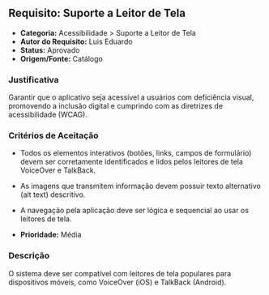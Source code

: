 ## Requisito: Suporte a Leitor de Tela

- **Categoria:** Acessibilidade > Suporte a Leitor de Tela  
- **Autor do Requisito:** Luis Eduardo  
- **Status:** Aprovado  
- **Origem/Fonte:** Catálogo  

### Justificativa  
Garantir que o aplicativo seja acessível a usuários com deficiência visual, promovendo a inclusão digital e cumprindo com as diretrizes de acessibilidade (WCAG).

### Critérios de Aceitação  
- Todos os elementos interativos (botões, links, campos de formulário) devem ser corretamente identificados e lidos pelos leitores de tela VoiceOver e TalkBack.  
- As imagens que transmitem informação devem possuir texto alternativo (alt text) descritivo.  
- A navegação pela aplicação deve ser lógica e sequencial ao usar os leitores de tela.

- **Prioridade:** Média  

### Descrição  
O sistema deve ser compatível com leitores de tela populares para dispositivos móveis, como VoiceOver (iOS) e TalkBack (Android).
